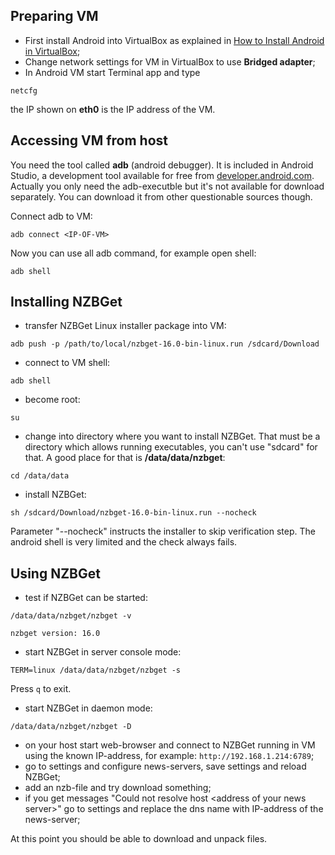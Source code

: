---
---
## Preparing VM
- First install Android into VirtualBox as explained in [How to Install Android in VirtualBox](http://www.howtogeek.com/164570/how-to-install-android-in-virtualbox/);
- Change network settings for VM in VirtualBox to use **Bridged adapter**;
- In Android VM start Terminal app and type

 ```
 netcfg
 ```
 the IP shown on **eth0** is the IP address of the VM.

## Accessing VM from host
You need the tool called **adb** (android debugger). It is included in Android Studio, a development tool available for free from [developer.android.com](https://developer.android.com/sdk/index.html).
Actually you only need the adb-executble but it's not available for download separately. You can download it from other questionable sources though.

Connect adb to VM:
```shell
adb connect <IP-OF-VM>
```

Now you can use all adb command, for example open shell:
```shell
adb shell
```

## Installing NZBGet
- transfer NZBGet Linux installer package into VM:

 ```shell
adb push -p /path/to/local/nzbget-16.0-bin-linux.run /sdcard/Download
```
- connect to VM shell:

 ```shell
adb shell
```
- become root:

 ```shell
su
```
- change into directory where you want to install NZBGet. That must be a directory which allows running executables, you can't use "sdcard" for that. A good place for that is **/data/data/nzbget**:

 ```shell
cd /data/data
```
- install NZBGet:

 ```shell
sh /sdcard/Download/nzbget-16.0-bin-linux.run --nocheck
```
 Parameter "--nocheck" instructs the installer to skip verification step. The android shell is very limited and the check always fails.

## Using NZBGet
- test if NZBGet can be started:

 ```shell
/data/data/nzbget/nzbget -v

nzbget version: 16.0
```
- start NZBGet in server console mode:

 ```shell
TERM=linux /data/data/nzbget/nzbget -s
```
 Press `q` to exit.

- start NZBGet in daemon mode:

 ```shell
/data/data/nzbget/nzbget -D
```
- on your host start web-browser and connect to NZBGet running in VM using the known IP-address, for example: `http://192.168.1.214:6789`;
- go to settings and configure news-servers, save settings and reload NZBGet;
- add an nzb-file and try download something;
- if you get messages "Could not resolve host \<address of your news server>" go to settings and replace the dns name with IP-address of the news-server;

At this point you should be able to download and unpack files.